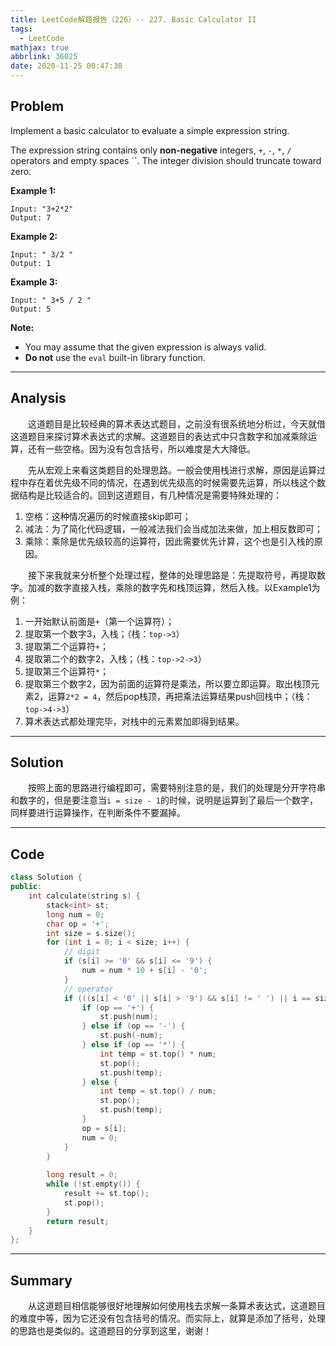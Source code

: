 ```yaml
---
title: LeetCode解题报告（226）-- 227. Basic Calculator II
tags:
  - LeetCode
mathjax: true
abbrlink: 36025
date: 2020-11-25 00:47:38
---
```


## Problem

Implement a basic calculator to evaluate a simple expression string.

The expression string contains only **non-negative** integers, `+`, `-`, `*`, `/` operators and empty spaces ``. The integer division should truncate toward zero.

<!-- more -->

**Example 1:**

```
Input: "3+2*2"
Output: 7
```

**Example 2:**

```
Input: " 3/2 "
Output: 1
```

**Example 3:**

```
Input: " 3+5 / 2 "
Output: 5
```

**Note:**

- You may assume that the given expression is always valid.
- **Do not** use the `eval` built-in library function.

------

## Analysis

&emsp;&emsp;这道题目是比较经典的算术表达式题目，之前没有很系统地分析过，今天就借这道题目来探讨算术表达式的求解。这道题目的表达式中只含数字和加减乘除运算，还有一些空格。因为没有包含括号，所以难度是大大降低。

&emsp;&emsp;先从宏观上来看这类题目的处理思路。一般会使用栈进行求解，原因是运算过程中存在着优先级不同的情况，在遇到优先级高的时候需要先运算，所以栈这个数据结构是比较适合的。回到这道题目，有几种情况是需要特殊处理的：

1. 空格：这种情况遍历的时候直接skip即可；
2. 减法：为了简化代码逻辑，一般减法我们会当成加法来做，加上相反数即可；
3. 乘除：乘除是优先级较高的运算符，因此需要优先计算，这个也是引入栈的原因。

&emsp;&emsp;接下来我就来分析整个处理过程，整体的处理思路是：先提取符号，再提取数字。加减的数字直接入栈，乘除的数字先和栈顶运算，然后入栈。以Example1为例：

1. 一开始默认前面是`+`（第一个运算符）；
2. 提取第一个数字3，入栈；（栈：`top->3`）
3. 提取第二个运算符`+`；
4. 提取第二个的数字2，入栈；（栈：`top->2->3`）
5. 提取第三个运算符`*`；
6. 提取第三个数字2，因为前面的运算符是乘法，所以要立即运算。取出栈顶元素2，运算`2*2 = 4`，然后pop栈顶，再把乘法运算结果push回栈中；（栈：`top->4->3`）
7. 算术表达式都处理完毕，对栈中的元素累加即得到结果。

------

## Solution

&emsp;&emsp;按照上面的思路进行编程即可，需要特别注意的是，我们的处理是分开字符串和数字的，但是要注意当`i = size - 1`的时候，说明是运算到了最后一个数字，同样要进行运算操作，在判断条件不要漏掉。

------

## Code

```c++
class Solution {
public:
    int calculate(string s) {
        stack<int> st;
        long num = 0;
        char op = '+';
        int size = s.size();
        for (int i = 0; i < size; i++) {
            // digit
            if (s[i] >= '0' && s[i] <= '9') {
                num = num * 10 + s[i] - '0';
            }
            // operator
            if (((s[i] < '0' || s[i] > '9') && s[i] != ' ') || i == size - 1) {
                if (op == '+') {
                    st.push(num);
                } else if (op == '-') {
                    st.push(-num);
                } else if (op == '*') {
                    int temp = st.top() * num;
                    st.pop();
                    st.push(temp);
                } else {
                    int temp = st.top() / num;
                    st.pop();
                    st.push(temp);
                }
                op = s[i];
                num = 0;
            }
        }
        
        long result = 0;
        while (!st.empty()) {
            result += st.top();
            st.pop();
        }
        return result;
    }
};
```

------

## Summary

&emsp;&emsp;从这道题目相信能够很好地理解如何使用栈去求解一条算术表达式，这道题目的难度中等，因为它还没有包含括号的情况。而实际上，就算是添加了括号，处理的思路也是类似的。这道题目的分享到这里，谢谢！
